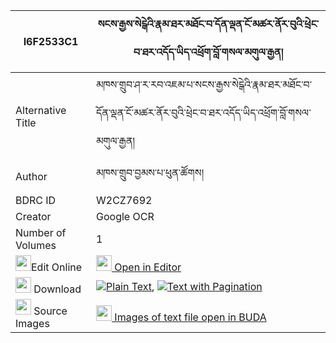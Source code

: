 |I6F2533C1|སངས་རྒྱས་སེངྒེའི་རྣམ་ཐར་མཐོང་བ་དོན་ལྡན་ངོ་མཚར་ནོར་བུའི་ཕྲེང་བ་ཐར་འདོད་ཡིད་འཕྲོག་བློ་གསལ་མགུལ་རྒྱན། 
| --- | --- 
|Alternative Title |མཁས་གྲུབ་ཤ་ར་རབ་འཇམ་པ་སངས་རྒྱས་སེངྒེའི་རྣམ་ཐར་མཐོང་བ་དོན་ལྡན་ངོ་མཚར་ནོར་བུའི་ཕྲེང་བ་ཐར་འདོད་ཡིད་འཕྲོག་བློ་གསལ་མགུལ་རྒྱན།
|Author| མཁས་གྲུབ་བྱམས་པ་ཕུན་ཚོགས།
|BDRC ID | W2CZ7692
|Creator | Google OCR
|Number of Volumes| 1
|<img width="25" src="https://img.icons8.com/color/25/000000/edit-property.png">Edit Online| [<img width="25" src="https://avatars.githubusercontent.com/u/45091458?s=200&v=4"> Open in Editor](http://editor.openpecha.org/I6F2533C1)
|<img width="25" src="https://img.icons8.com/fluent/48/000000/download-2.png"/>  Download | [![](https://img.icons8.com/color/20/000000/txt.png)Plain Text](https://github.com/Openpecha/I6F2533C1/releases/download/v1/sangye_senge_namtar_tongwa_don_plain_I6F2533C1.zip), [![](https://img.icons8.com/color/20/000000/txt.png)Text with Pagination](https://github.com/Openpecha/I6F2533C1/releases/download/v1/sangye_senge_namtar_tongwa_don_pages_I6F2533C1.zip)
|<img width="25" src="https://img.icons8.com/plasticine/100/000000/pictures-folder.png"/>  Source Images | [<img width="25" src="https://library.bdrc.io/icons/BUDA-small.svg"> Images of text file open in BUDA](https://library.bdrc.io/show/bdr:W2CZ7692)